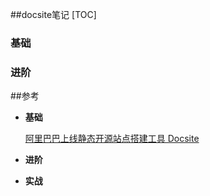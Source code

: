 ##docsite笔记
[TOC]

### 基础

### 进阶

 ##参考

- **基础**

  [阿里巴巴上线静态开源站点搭建工具 Docsite](https://yq.aliyun.com/articles/645968) 

- **进阶**

- **实战**